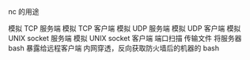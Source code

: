<!--
 * @Date: 2021-08-13 17:00:41
 * @LastEditors: seven sun 
 * @LastEditTime: 2021-08-13 17:00:53
 * @FilePath: /面试题/network/netcat.md
-->
nc 的用途

模拟 TCP 服务端
模拟 TCP 客户端
模拟 UDP 服务端
模拟 UDP 客户端
模拟 UNIX socket 服务端
模拟 UNIX socket 客户端
端口扫描
传输文件
将服务器 bash 暴露给远程客户端
内网穿透，反向获取防火墙后的机器的 bash
